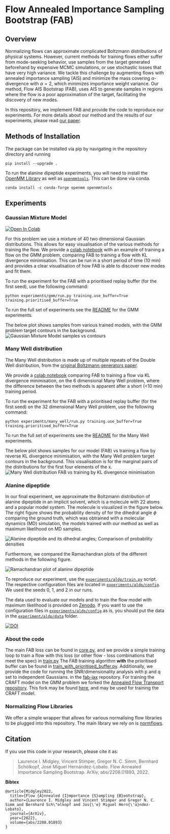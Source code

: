 # Flow Annealed Importance Sampling Bootstrap (FAB)

## Overview

Normalizing flows can approximate complicated Boltzmann distributions of physical systems. However, 
current methods for training flows either suffer from mode-seeking behavior, use samples from the 
target generated beforehand by expensive MCMC simulations, or use stochastic losses that have very 
high variance. We tackle this challenge by augmenting flows with annealed importance sampling (AIS) 
and minimize the mass covering $\alpha$-divergence with $\alpha = 2$, which minimizes importance 
weight variance. Our method, Flow AIS Bootstrap (FAB), uses AIS to generate samples in regions 
where the flow is a poor approximation of the target, facilitating the discovery of new modes. 

In this repository, we implement FAB and provide the code to reproduce our experiments. For more
details about our method and the results of our experiments, please read
[our paper](https://arxiv.org/abs/2208.01893).

## Methods of Installation

The  package can be installed via pip by navigating in the repository directory and running

```
pip install --upgrade .
```

To run the alanine dipeptide experiments, you will need to install the [OpenMM Library](http://openmm.org/)
as well as [`openmmtools`](https://openmmtools.readthedocs.io/en/stable/). This can be done via conda.

```
conda install -c conda-forge openmm openmmtools
```

## Experiments

### Gaussian Mixture Model

<a href="https://colab.research.google.com/github/lollcat/fab-torch/blob/master/experiments/gmm/fab_gmm.ipynb" target="_parent"><img src="https://colab.research.google.com/assets/colab-badge.svg" alt="Open In Colab"/></a>

For this problem we use a mixture of 40 two dimensional Gaussian distributions. 
This allows for easy visualisation of the various methods for training the flow.
We provide a [colab notebook](experiments/gmm/fab_gmm.ipynb) with an example of training a flow on the GMM problem, 
comparing FAB to training a flow with KL divergence minimisation.
This can be run in a short period of time (10 min) and provides a clear visualisation of how FAB is 
able to discover new modes and fit them. 

To run the experiment for the FAB with a prioritised replay buffer (for the first seed), use the following command:
```
python experiments/gmm/run.py training.use_buffer=True training.prioritised_buffer=True
```
To run the full set of experiments see the [README](experiments/gmm/README.md) for the GMM experiments. 

The below plot shows samples from various trained models, with the GMM problem target contours in the background.
![Gaussian Mixture Model samples vs contours](experiments/gmm/plots/MoG.png)

### Many Well distribution
The Many Well distribution is made up of multiple repeats of the Double Well distribution, 
from the [original Boltzmann generators paper](https://www.science.org/doi/10.1126/science.aaw1147).

We provide a [colab notebook](experiments/many_well/fab_many_well.ipynb) comparing FAB to training a flow via KL divergence minimisation, on the 
6 dimensional Many Well problem, where the difference between the two methods is apparent after a 
short (<10 min) training period.

To run the experiment for the FAB with a prioritised replay buffer (for the first seed) on the 
32 dimensional Many Well problem, use the following command:
```
python experiments/many_well/run.py training.use_buffer=True training.prioritised_buffer=True
```
To run the full set of experiments see the [README](experiments/many_well/README.md) for the Many Well experiments. 

The below plot shows samples for our model (FAB) vs training a flow by reverse KL divergence 
minimisation, with the Many Well problem target contours in the background. 
This visualisation is for the marginal pairs of the distributions for the first four elements of the x.
![Many Well distribution FAB vs training by KL divergence minimisation](experiments/many_well/plots/many_well.png)

### Alanine dipeptide

In our final experiment, we approximate the Boltzmann distribution of alanine dipeptide in an 
implicit solvent, which is a molecule with 22 atoms and a popular model system. The molecule
is visualized in the figure below. The right figure shows the probability density of for the
dihedral angle $\phi$ comparing the ground truth, which was obtrained with a molecular dynamics
(MD) simulation, the models trained with our method as well as maximum likelihood on MD samples.

![Alanine dipeptide and its dihedral angles; Comparison of probability densities](experiments/aldp/plots/aldp_phi.png)

Furthermore, we compared the Ramachandran plots of the different methods in the following figure.

![Ramachandran plot of alanine dipeptide](experiments/aldp/plots/ramachandran.png)

To reproduce our experiment, use the [`experiments/aldp/train.py`](experiments/aldp/train.py) script.
The respective configuration files are located in [`experiments/aldp/config`](experiments/aldp/config).
We used the seeds 0, 1, and 2 in our runs.

The data used to evaluate our models and to train the flow model with maximum likelihood is provided 
on [Zenodo](https://zenodo.org/record/6993124#.YvpugVpBy5M). If you want to use the configuration files
in [`experiments/aldp/config`](experiments/aldp/config) as is, you should put the data in the 
[`experiment/aldp/data`](experiments/aldp/data) folder.

[![DOI](https://zenodo.org/badge/DOI/10.5281/zenodo.6993124.svg)](https://doi.org/10.5281/zenodo.6993124)


### About the code 
The main FAB loss can be found in [core.py](fab/core.py), and we provide a simple training loop to 
train a flow with this loss (or other flow - loss combinations that meet the spec) in [train.py](fab/train.py) 
The FAB training algorithm **with** the prioritised buffer can be found in [train_with_prioritised_buffer.py](fab/train_with_prioritised_buffer.py). 
Additionally, we provide the code for running the SNR/dimensionality analysis with p and q set to independent Gaussians.
in the [fab-jax](https://github.com/lollcat/fab-jax) repository.
For training the CRAFT model on the GMM problem we forked the 
[Annealed Flow Transport repository](https://github.com/deepmind/annealed_flow_transport). 
This fork may be found [here](https://github.com/lollcat/annealed_flow_transport), and may be used for training the CRAFT model. 

### Normalizing Flow Libraries
We offer a simple wrapper that allows for various normalising flow libraries to be plugged into 
this repository. The main library we rely on is 
[normflows](https://github.com/VincentStimper/normalizing-flows). 


## Citation

If you use this code in your research, please cite it as:

> Laurence I. Midgley, Vincent Stimper, Gregor N. C. Simm, Bernhard Schölkopf, José Miguel 
> Hernández-Lobato. Flow Annealed Importance Sampling Bootstrap. ArXiv, abs/2208.01893, 2022.

**Bibtex**

```
@article{Midgley2022,
  title={Flow {A}nnealed {I}mportance {S}ampling {B}ootstrap},
  author={Laurence I. Midgley and Vincent Stimper and Gregor N. C. Simm and Bernhard Sch\"olkopf and Jos{\'e} Miguel Hern{\'a}ndez-Lobato},
  journal={ArXiv},
  year={2022},
  volume={abs/2208.01893}
}
```

